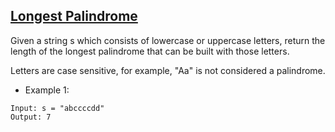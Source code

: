## [Longest Palindrome](https://leetcode.com/problems/longest-palindrome/description)

Given a string s which consists of lowercase or uppercase letters, return the length of the longest
palindrome that can be built with those letters.

Letters are case sensitive, for example, "Aa" is not considered a palindrome.

- Example 1:
```
Input: s = "abccccdd"
Output: 7
```
